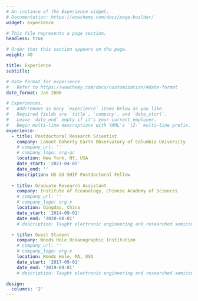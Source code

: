 ```yaml
---
# An instance of the Experience widget.
# Documentation: https://wowchemy.com/docs/page-builder/
widget: experience

# This file represents a page section.
headless: true

# Order that this section appears on the page.
weight: 40

title: Experience
subtitle:

# Date format for experience
#   Refer to https://wowchemy.com/docs/customization/#date-format
date_format: Jan 2006

# Experiences.
#   Add/remove as many `experience` items below as you like.
#   Required fields are `title`, `company`, and `date_start`.
#   Leave `date_end` empty if it's your current employer.
#   Begin multi-line descriptions with YAML's `|2-` multi-line prefix.
experience:
  - title: Postdoctoral Research Scientist
    company: Lamont-Doherty Earth Observatory of Columbia University
    # company_url: ''
    # company_logo: org-gc
    location: New York, NY, USA
    date_start: '2021-04-05'
    date_end: ''
    description: US GO-SHIP Postdoctoral Fellow
        
  - title: Graduate Research Assistant
    company: Institute of Oceanology, Chinese Academy of Sciences
    # company_url: ''
    # company_logo: org-x
    location: Qingdao, China
    date_start: '2014-09-01'
    date_end: '2020-08-01'
    # description: Taught electronic engineering and researched semiconductor physics.

  - title: Guest Student
    company: Woods Hole Oceanographic Institution
    # company_url: ''
    # company_logo: org-x
    location: Woods Hole, MA, USA
    date_start: '2017-09-01'
    date_end: '2019-09-01'
    # description: Taught electronic engineering and researched semiconductor physics.

design:
  columns: '2'
---
```

